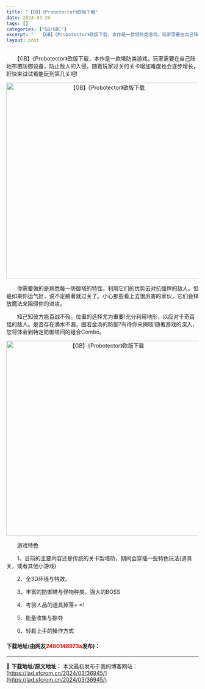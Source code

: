 ```yaml
---
title: "【GB】《Probotector》欧版下载"
date: 2024-03-26
tags: []
categories: ["GB/GBC"]
excerpt: "　　【GB】《Probotector》欧版下载，本作是一款塔防类游戏。玩家需要在自己阵地布置防御设备，防止敌人的入侵。随着玩家过关的关卡增加难度也会逐步增长，赶快来试试看能玩到第几关吧! 　　你需要做的是熟悉每一防御塔的特性，利用它们的优势去对抗强悍的敌人。但是如果你运气好，说不定躺著就过关了。小心&hellip;"
layout: post
---
```


 <p>　　【GB】《Probotector》欧版下载，本作是一款塔防类游戏。玩家需要在自己阵地布置防御设备，防止敌人的入侵。随着玩家过关的关卡增加难度也会逐步增长，赶快来试试看能玩到第几关吧!</p> <p align="center"><img align="" border="0" src="https://lad.sfcrom.cn/wp-content/uploads/2024/03/20240326_66028310b58fa.png" width="514" alt="【GB】《Probotector》欧版下载" /></p> <p>　　你需要做的是熟悉每一防御塔的特性，利用它们的优势去对抗强悍的敌人。但是如果你运气好，说不定躺著就过关了。小心那些看上去很厉害的家伙，它们会释放魔法来阻碍你的进攻。</p> <p>　　知己知彼方能百战不殆。位置的选择尤为重要!充分利用地形，以应对千奇百怪的敌人。是否存在滴水不漏，固若金汤的防御?有待你来揭晓!随著游戏的深入，您将体会到特定防御塔间的组合Combo。</p> <p align="center"><img align="" border="0" src="https://lad.sfcrom.cn/wp-content/uploads/2024/03/20240326_66028311e8e9e.png" width="511" alt="【GB】《Probotector》欧版下载" /></p> <p>　　游戏特色</p> <p>　　1、目前的主要内容还是传统的关卡製塔防，期间会穿插一些特色玩法(道具关，或者其他小游戏)</p> <p>　　2、全3D环境与特效。</p> <p>　　3、丰富的防御塔与怪物种类。强大的BOSS</p> <p>　　4、考验人品的道具掉落= =!</p> <p>　　5、能量收集与掠夺</p> <p>　　6、轻鬆上手的操作方式</p> <p><h4>下载地址(由网友<font color="red">2480148973a</font>发布)：</h4></p> 

---
📖 **下载地址/原文地址：** 本文最初发布于我的博客网站：[https://lad.sfcrom.cn/2024/03/36945/](https://lad.sfcrom.cn/2024/03/36945/)
